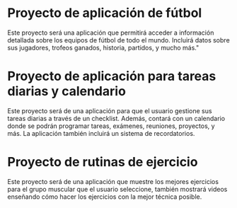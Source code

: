 # Proyecto de aplicación de fútbol

Este proyecto será una aplicación que permitirá acceder a información detallada sobre los equipos de fútbol de todo el mundo. Incluirá datos sobre sus jugadores, trofeos ganados, historia, partidos, y mucho más."


# Proyecto de aplicación para tareas diarias y calendario

Este proyecto será de una aplicación para que el usuario gestione sus tareas diarias a través de un checklist. Además, contará con un calendario donde se podrán programar tareas, exámenes, reuniones, proyectos, y más. La aplicación también incluirá un sistema de recordatorios.


# Proyecto de rutinas de ejercicio

Este proyecto será de una aplicación que muestre los mejores ejercicios para el grupo muscular que el usuario seleccione, también mostrará videos enseñando cómo hacer los ejercicios con la mejor técnica posible.

